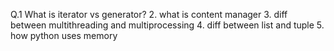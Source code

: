 Q.1 What is iterator vs generator?
2. what is content manager
3. diff between multithreading and multiprocessing
4. diff between list and tuple
5. how python uses memory
